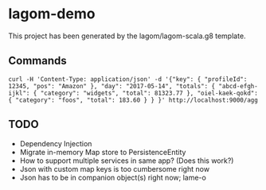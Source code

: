# lagom-demo

This project has been generated by the lagom/lagom-scala.g8 template.

## Commands

    curl -H 'Content-Type: application/json' -d '{"key": { "profileId": 12345, "pos": "Amazon" }, "day": "2017-05-14", "totals": { "abcd-efgh-ijkl": { "category": "widgets", "total": 81323.77 }, "oiel-kaek-qokd": { "category": "foos", "total": 183.60 } } }' http://localhost:9000/agg

## TODO

- Dependency Injection
- Migrate in-memory Map store to PersistenceEntity
- How to support multiple services in same app? (Does this work?)
- Json with custom map keys is too cumbersome right now
- Json has to be in companion object(s) right now; lame-o
